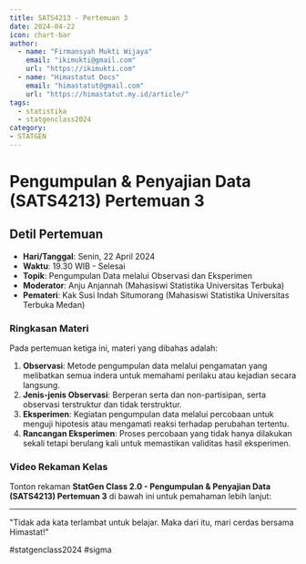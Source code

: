 ```yaml
--- 
title: SATS4213 - Pertemuan 3
date: 2024-04-22
icon: chart-bar
author:
  - name: "Firmansyah Mukti Wijaya"
    email: "ikimukti@gmail.com"
    url: "https://ikimukti.com"
  - name: "Himastatut Docs"
    email: "himastatut@gmail.com"
    url: "https://himastatut.my.id/article/"
tags:
  - statistika
  - statgenclass2024
category: 
- STATGEN
--- 
```


# Pengumpulan & Penyajian Data (SATS4213) Pertemuan 3

## Detil Pertemuan

- **Hari/Tanggal**: Senin, 22 April 2024  
- **Waktu**: 19.30 WIB - Selesai  
- **Topik**: Pengumpulan Data melalui Observasi dan Eksperimen  
- **Moderator**: Anju Anjannah (Mahasiswi Statistika Universitas Terbuka)  
- **Pemateri**: Kak Susi Indah Situmorang (Mahasiswi Statistika Universitas Terbuka Medan)

### Ringkasan Materi
Pada pertemuan ketiga ini, materi yang dibahas adalah:
1. **Observasi**: Metode pengumpulan data melalui pengamatan yang melibatkan semua indera untuk memahami perilaku atau kejadian secara langsung.
2. **Jenis-jenis Observasi**: Berperan serta dan non-partisipan, serta observasi terstruktur dan tidak terstruktur.
3. **Eksperimen**: Kegiatan pengumpulan data melalui percobaan untuk menguji hipotesis atau mengamati reaksi terhadap perubahan tertentu.
4. **Rancangan Eksperimen**: Proses percobaan yang tidak hanya dilakukan sekali tetapi berulang kali untuk memastikan validitas hasil eksperimen.

### Video Rekaman Kelas
Tonton rekaman **StatGen Class 2.0 - Pengumpulan & Penyajian Data (SATS4213) Pertemuan 3** di bawah ini untuk pemahaman lebih lanjut:

<VidStack  
  src="https://www.youtube.com/watch?v=SUrEnAsjQYQ"  
  title="StatGen Class 2.0 - Pengumpulan & Penyajian Data (SATS4213) Pertemuan 3"
/>

--- 

"Tidak ada kata terlambat untuk belajar. Maka dari itu, mari cerdas bersama Himastat!"

#statgenclass2024 #sigma


<GitContributors />
<GitChangelog />